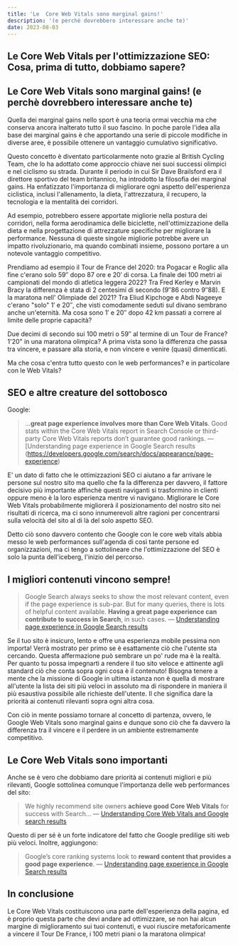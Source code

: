 ```yaml
---
title: 'Le  Core Web Vitals sono marginal gains!'
description: '(e perchè dovrebbero interessare anche te)'
date: 2023-08-03
---
```

Le Core Web Vitals per l'ottimizzazione SEO: Cosa, prima di tutto, dobbiamo sapere?
---

## Le  Core Web Vitals sono marginal gains! (e perchè dovrebbero interessare anche te)
Quella dei marginal gains nello sport è una teoria ormai vecchia ma che conserva ancora inalterato tutto il suo fascino. In poche parole l'idea alla base dei marginal gains è che apportando una serie di piccole modifiche in diverse aree, è possibile ottenere un vantaggio cumulativo significativo.

Questo concetto è diventato particolarmente noto grazie al British Cycling Team, che lo ha adottato come approccio chiave nei suoi successi olimpici e nel ciclismo su strada. Durante il periodo in cui Sir Dave Brailsford era il direttore sportivo del team britannico, ha introdotto la filosofia dei marginal gains. Ha enfatizzato l'importanza di migliorare ogni aspetto dell'esperienza ciclistica, inclusi l'allenamento, la dieta, l'attrezzatura, il recupero, la tecnologia e la mentalità dei corridori.

Ad esempio, potrebbero essere apportate migliorie nella postura dei corridori, nella forma aerodinamica delle biciclette, nell'ottimizzazione della dieta e nella progettazione di attrezzature specifiche per migliorare la performance. Nessuna di queste singole migliorie potrebbe avere un impatto rivoluzionario, ma quando combinati insieme, possono portare a un notevole vantaggio competitivo.

Prendiamo ad esempio il Tour de France del 2020: tra Pogacar e Roglic alla fine c'erano solo 59″ dopo 87 ore e 20′ di corsa. La finale dei 100 metri ai campionati del mondo di atletica leggera 2022? Tra Fred Kerley e Marvin Bracy la differenza è stata di 2 centesimi di secondo (9″86 contro 9″88). 
E la maratona nell' Olimpiade del 2021? Tra Eliud Kipchoge e Abdi Nageeye c'erano "solo" 1′ e 20″, che visti comodamente seduti sul divano sembrano anche un'eternità. Ma cosa sono 1′ e 20″ dopo 42 km passati a correre al limite delle proprie capacità?

Due decimi di secondo sui 100 metri o 59″ al termine di un Tour de France?  1'20" in una maratona olimpica? A prima vista sono la differenza che passa tra vincere, e passare alla storia, e non vincere e venire (quasi) dimenticati.

Ma che cosa c'entra tutto questo con le web performances? e in particolare con le Web Vitals?

## SEO e altre creature del sottobosco

Google:

> …**great page experience involves more than Core Web Vitals**. Good stats within the Core Web Vitals report in Search Console or third-party Core Web Vitals reports don’t guarantee good rankings.   —  [Understanding page experience in Google Search results (https://developers.google.com/search/docs/appearance/page-experience)
 
E' un dato di fatto che le ottimizzazioni SEO ci aiutano a far arrivare le persone sul nostro sito ma quello che fa la differenza per davvero, il fattore decisivo più importante affinchè questi naviganti si trasformino in clienti oppure meno è la loro esperienza mentre vi navigano.
Migliorare le Core Web Vitals probabilmente migliorerà il posizionamento del nostro sito nei risultati di ricerca, ma ci sono innumerevoli altre ragioni per concentrarsi sulla velocità del sito al di là del solo aspetto SEO.

Detto ciò sono davvero contento che Google con le core web vitals abbia messo le  web performances sull'agenda di così tante persone ed organizzazioni, ma ci tengo a sottolineare che l'ottimizzazione del SEO è solo la punta dell'iceberg, l'inizio del percorso.

## I migliori contenuti vincono sempre!

> Google Search always seeks to show the most relevant content, even if the page experience is sub-par. But for many queries, there is lots of helpful content available. **Having a great page experience can contribute to success in Search**, in such cases.   — [Understanding page experience in Google Search results](https://developers.google.com/search/docs/appearance/page-experience)

Se il tuo sito è insicuro, lento e offre una esperienza mobile pessima non importa! Verrà mostrato per primo se è esattamente ciò che l'utente sta cercando.  Questa affermazione può sembrare un po' rude ma è la realtà. Per quanto tu possa impegnarti a rendere il tuo sito veloce e attinente agli standard ciò che conta sopra ogni cosa è il contenuto!
Bisogna tenere a mente che la missione di Google in ultima istanza non è quella di mostrare all'utente la lista dei siti più veloci in assoluto ma di rispondere in maniera il più esaustiva possibile alle richieste dell'utente.
Il che significa dare la priorità ai contenuti rilevanti sopra ogni altra cosa. 

Con ciò in mente possiamo tornare al concetto di partenza, ovvero, le Google Web Vitals sono marginal gains e dunque sono ciò che fa davvero la differenza tra il vincere e il perdere in un ambiente estremamente competitivo. 

## Le Core Web Vitals sono importanti

  
Anche se è vero che dobbiamo dare priorità ai contenuti migliori e più rilevanti, Google sottolinea comunque l'importanza delle web performances del sito:

> We highly recommend site owners **achieve good Core Web Vitals** for success with Search…   — [Understanding Core Web Vitals and Google search  results](https://developers.google.com/search/docs/appearance/core-web-vitals)


Questo di per sé è un forte indicatore del fatto che Google predilige siti web più veloci. Inoltre, aggiungono:

> Google’s core ranking systems look to **reward content that provides a good page experience**.   — [Understanding page experience in Google Search results](https://developers.google.com/search/docs/appearance/page-experience)


## In conclusione 
Le Core Web Vitals costituiscono una parte  dell'esperienza della pagina, ed è proprio questa parte che devi andare ad ottimizzare, se non hai alcun margine di miglioramento sui tuoi contenuti, e vuoi riuscire metaforicamente a vincere il Tour De France, i 100 metri piani o la maratona olimpica!



